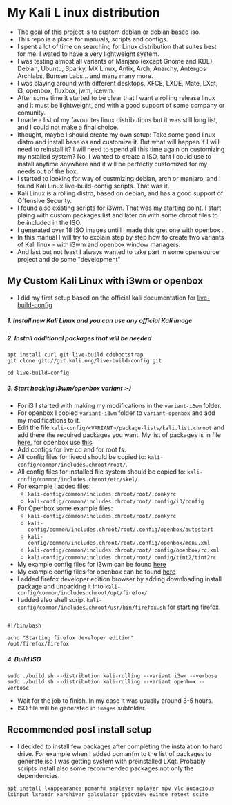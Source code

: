 # My Kali L inux distribution 

* The goal of this project is to custom debian or debian based iso. 
* This repo is a place for manuals, scripts and configs. 
* I spent a lot of time on searching for Linux distribution that suites best for me. I wated to have a very lightweight system. 
* I was testing almost all variants of Manjaro (except Gnome and KDE), Debian, Ubuntu, Sparky, MX Linux, Antix, Arch, Anarchy, Antergos Archlabs, Bunsen Labs... and many many more. 
* I was playing around with different desktops, XFCE, LXDE, Mate, LXqt, i3, openbox, fluxbox, jwm, icewm. 
* After some time it started to be clear that I want a rolling release linux and it must be lightweight, and with a good support of some company or comunity. 
* I made a list of my favourites linux distributions but it was still long list, and I could not make a final choice. 
* Ithought, maybe I should create my own setup: Take some good linux distro and install base os and customize it. But what will happen if I will need to reinstall it? I will need to spend all this time again on customizing my nstalled system? No, I wanted to create a ISO, taht I could use to install anytime anywhere and it will be perfectly customized for my needs out of the box. 
* I started to looking for way of custmizing debian, arch or manjaro, and I found Kali Linux live-build-config scripts. That was it. 
* Kali Linux is a rolling distro, based on debian, and has a good support of Offensive Security. 
* I found also existing scripts for i3wm. That was my starting point. I start plaing with custom packages list and later on with some chroot files to be included in the ISO. 
* I generated over 18 ISO images untill I made this gret one with openbox . 
* In this manual I will try to explain step by step how to create two variants of Kali linux - with i3wm and openbox window managers. 
* And last but not least I always wanted to take part in some opensource project and do some "development"


## My Custom Kali Linux with i3wm or openbox

* I did my first setup based on the official kali documentation for [live-build-config](https://docs.kali.org/development/live-build-a-custom-kali-iso)

##### 1. Install new Kali Linux and you can use any official Kali image
##### 2. Install additional packages that will be needed

```
apt install curl git live-build cdebootstrap
git clone git://git.kali.org/live-build-config.git

cd live-build-config
```

##### 3. Start hacking i3wm/openbox variant :-)

  * For i3 I started with making my modifications in the `variant-i3wm` folder. 
  * For openbox I copied `variant-i3wm` folder to `variant-openbox` and add my modifications to it. 
  * Edit the file `kali-config/<VARIANT>/package-lists/kali.list.chroot` and add there the required packages you want. My list of packages is in file [here](variant-i3wm/package-lists/kali.list.chroot), for openbox use [this](variant-openbox/package-lists/kali.list.chroot)
  * Add configs for live cd and for root fs. 
  * All config files for livecd should be copied to: `kali-config/common/includes.chroot/root/`. 
  * All config files for installed file system should be copied to: `kali-config/common/includes.chroot/etc/skel/`. 
  * For example I added files: 
    * `kali-config/common/includes.chroot/root/.conkyrc`
    * `kali-config/common/includes.chroot/root/.config/i3/config`
  * For Openbox some example files: 
    * `kali-config/common/includes.chroot/root/.conkyrc`
    * `kali-config/common/includes.chroot/root/.config/openbox/autostart`
    * `kali-config/common/includes.chroot/root/.config/openbox/menu.xml`
    * `kali-config/common/includes.chroot/root/.config/openbox/rc.xml`
    * `kali-config/common/includes.chroot/root/.config/tint2/tint2rc`
  * My example config files for i3wm can be found [here](./i3/etc/skel/)
  * My example config files for openbox can be found [here](./openbox/etc/skel/)
  * I added firefox developer edition browser by adding downloading install package and unpacking it into `kali-config/common/includes.chroot/opt/firefox/`
  * I added also shell script `kali-config/common/includes.chroot/usr/bin/firefox.sh` for starting firefox. 

```

#!/bin/bash 

echo "Starting firefox developer edition"
/opt/firefox/firefox 

```

##### 4. Build ISO

```
sudo ./build.sh --distribution kali-rolling --variant i3wm --verbose
sudo ./build.sh --distribution kali-rolling --variant openbox --verbose
```

* Wait for the job to finish. In my case it was usually around 3-5 hours. 
* ISO file will be generated in `images` subfolder. 


## Recommended post install setup

* I decided to install few packages after completing the instalation to hard drive. For example when I added pcmanfm to the list of packages to generate iso I was getting system with preinstalled LXqt. Probably scripts install also some recommended packages not only the dependencies. 

```
apt install lxappearance pcmanfm smplayer mplayer mpv vlc audacious lxinput lxrandr xarchiver galculator gpicview evince retext scite
```




